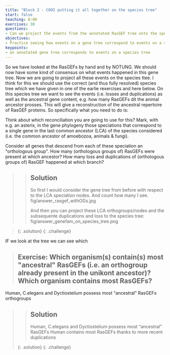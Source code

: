 ```yaml
---
title: "Block 2 - COOI putting it all together on the species tree"
start: false
teaching: 0:00
exercises: 30
questions:
- Can we project the events from the annotated RasGEF tree onto the species tree
objectives:
- Practice seeing how events on a gene tree correspond to events on a species tree 
keypoints:
- an annotated gene tree corresponds to events on a species tree
---
```


So we have looked at the RasGEFs by hand and by NOTUNG. We should now have some kind of consensus on what events happened in this gene tree. Now we are going to project all these events on the species ttee. I think for this we should use the correct (and thus fully resolved) species tree which we have given in one of the earlie rexercises and here below. On this species tree we want to see the  events (i.e. losses and duplications) as well as the ancestral gene content, e.g. how many RasGEFs dit the animal ancestor prosses. This will give a reconstruction of the ancestral repertoire of RasGEF proteins. So specifically what you need to do is: 

Think about which reconciliation you are going to use for this? 
Mark, with e.g. an asterix, in the gene phylogeny those speciations that correspond to a single gene in the last common ancestor (LCA) of the species considered (i.e. the common ancestor of amoebozoa, animals & fungi). 



Consider all genes that descend from each of these speciation an "orthologous group". How many (orthologous groups of) RasGEFs were present at which ancestor?
How many loss and duplications of (orthologous groups of) RasGEF happened at which branch? 
>
>> ## Solution
>> So first I would consider the gene tree from before with respect to the LCA speciation nodes. And count how many I see. \
>> fig/answer_rasgef_withOGs.jpg
>>
>> And then you can project these LCA orthogroups/nodes and the subsequente duplications and loss to the species  tree:
>> fig/answer_genefam_on_species_tree.png

> {: .solution}
{: .challenge}


IF we look at the tree we can see which 


> ## Exercise: Which organism(s) contain(s) most "ancestral" RasGEFs (i.e. an orthogroup already present in the unikont ancestor)? Which organism contains most RasGEFs?
Human, C.elegans and Dyctiostelium possess most “ancestral” RasGEFs orthogroups

>
>> ## Solution
>>
>> Human, C.elegans and Dyctiostelium possess most “ancestral” RasGEFs
>> Human contains most RasGEFs thanks to more recent duplications
>> 
> {: .solution}
{: .challenge}
